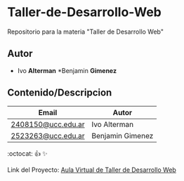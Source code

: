 # Taller-de-Desarrollo-Web
Repositorio para la materia "Taller de Desarrollo Web"


## Autor
* Ivo **Alterman**
*Benjamin **Gimenez**

## Contenido/Descripcion 

| Email | Autor |
|-------|-------|
|2408150@ucc.edu.ar|Ivo Alterman|
|2523263@ucc.edu.ar|Benjamin Gimenez|

:octocat:
:+1:
:sparkles:

Link del Proyecto: [Aula Virtual de Taller de Desarrollo Web](https://presencial.ucc.edu.ar/course/view.php?id=13678)

